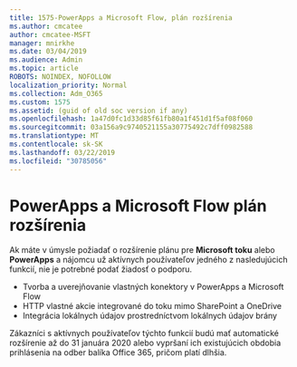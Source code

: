 ```yaml
---
title: 1575-PowerApps a Microsoft Flow, plán rozšírenia
ms.author: cmcatee
author: cmcatee-MSFT
manager: mnirkhe
ms.date: 03/04/2019
ms.audience: Admin
ms.topic: article
ROBOTS: NOINDEX, NOFOLLOW
localization_priority: Normal
ms.collection: Adm_O365
ms.custom: 1575
ms.assetid: (guid of old soc version if any)
ms.openlocfilehash: 1a47d0fc1d33d85f61fb80a1f451d1f5af08f060
ms.sourcegitcommit: 03a156a9c9740521155a30775492c7dff0982588
ms.translationtype: MT
ms.contentlocale: sk-SK
ms.lasthandoff: 03/22/2019
ms.locfileid: "30785056"
---
```

# <a name="powerapps-and-microsoft-flow-plan-extension"></a>PowerApps a Microsoft Flow plán rozšírenia

Ak máte v úmysle požiadať o rozšírenie plánu pre **Microsoft toku** alebo **PowerApps** a nájomcu už aktívnych používateľov jedného z nasledujúcich funkcií, nie je potrebné podať žiadosť o podporu.

- Tvorba a uverejňovanie vlastných konektory v PowerApps a Microsoft Flow
- HTTP vlastné akcie integrované do toku mimo SharePoint a OneDrive
- Integrácia lokálnych údajov prostredníctvom lokálnych údajov brány

Zákazníci s aktívnych používateľov týchto funkcií budú mať automatické rozšírenie až do 31 januára 2020 alebo vypršaní ich existujúcich obdobia prihlásenia na odber balíka Office 365, pričom platí dlhšia.